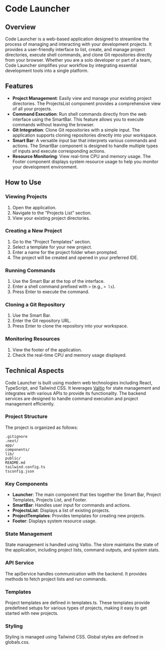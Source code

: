 # Code Launcher

## Overview

Code Launcher is a web-based application designed to streamline the process of managing and interacting with your development projects. It provides a user-friendly interface to list, create, and manage project directories, execute shell commands, and clone Git repositories directly from your browser. Whether you are a solo developer or part of a team, Code Launcher simplifies your workflow by integrating essential development tools into a single platform.

## Features

- **Project Management**: Easily view and manage your existing project directories. The ProjectsList component provides a comprehensive view of all your projects.
- **Command Execution**: Run shell commands directly from the web interface using the SmartBar. This feature allows you to execute commands without leaving the browser.
- **Git Integration**: Clone Git repositories with a simple input. The application supports cloning repositories directly into your workspace.
- **Smart Bar**: A versatile input bar that interprets various commands and actions. The SmartBar component is designed to handle multiple types of inputs and execute corresponding actions.
- **Resource Monitoring**: View real-time CPU and memory usage. The Footer component displays system resource usage to help you monitor your development environment.

## How to Use

### Viewing Projects

1. Open the application.
2. Navigate to the "Projects List" section.
3. View your existing project directories.

### Creating a New Project

1. Go to the "Project Templates" section.
2. Select a template for your new project.
3. Enter a name for the project folder when prompted.
4. The project will be created and opened in your preferred IDE.

### Running Commands

1. Use the Smart Bar at the top of the interface.
2. Enter a shell command prefixed with `>` (e.g., `> ls`).
3. Press Enter to execute the command.

### Cloning a Git Repository

1. Use the Smart Bar.
2. Enter the Git repository URL.
3. Press Enter to clone the repository into your workspace.

### Monitoring Resources

1. View the footer of the application.
2. Check the real-time CPU and memory usage displayed.

## Technical Aspects

Code Launcher is built using modern web technologies including React, TypeScript, and Tailwind CSS. It leverages [Valtio](https://github.com/pmndrs/valtio) for state management and integrates with various APIs to provide its functionality. The backend services are designed to handle command execution and project management efficiently.

### Project Structure

The project is organized as follows:

```
.gitignore
.next/
app/
components/
lib/
public/
README.md
tailwind.config.ts
tsconfig.json
```

### Key Components

- **Launcher**: The main component that ties together the Smart Bar, Project Templates, Projects List, and Footer.
- **SmartBar**: Handles user input for commands and actions.
- **ProjectsList**: Displays a list of existing projects.
- **ProjectTemplates**: Provides templates for creating new projects.
- **Footer**: Displays system resource usage.

### State Management

State management is handled using Valtio. The store maintains the state of the application, including project lists, command outputs, and system stats.

### API Service

The apiService handles communication with the backend. It provides methods to fetch project lists and run commands.

### Templates

Project templates are defined in templates.ts. These templates provide predefined setups for various types of projects, making it easy to get started with new projects.

### Styling

Styling is managed using Tailwind CSS. Global styles are defined in globals.css.
